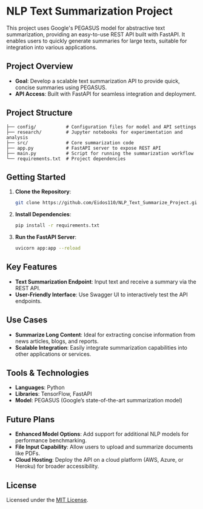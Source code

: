 # NLP Text Summarization Project

This project uses Google's PEGASUS model for abstractive text summarization, providing an easy-to-use REST API built with FastAPI. It enables users to quickly generate summaries for large texts, suitable for integration into various applications.

## Project Overview

- **Goal**: Develop a scalable text summarization API to provide quick, concise summaries using PEGASUS.
- **API Access**: Built with FastAPI for seamless integration and deployment.

## Project Structure

```text
├── config/           # Configuration files for model and API settings
├── research/         # Jupyter notebooks for experimentation and analysis
├── src/              # Core summarization code
├── app.py            # FastAPI server to expose REST API
├── main.py           # Script for running the summarization workflow
└── requirements.txt  # Project dependencies
```
## Getting Started

1. **Clone the Repository**:
   ```sh
   git clone https://github.com/Eidos110/NLP_Text_Summarize_Project.git
2. **Install Dependencies**:
   ```sh
   pip install -r requirements.txt
3. **Run the FastAPI Server**:
   ```sh
   uvicorn app:app --reload

## Key Features

- **Text Summarization Endpoint**: Input text and receive a summary via the REST API.
- **User-Friendly Interface**: Use Swagger UI to interactively test the API endpoints.

## Use Cases

- **Summarize Long Content**: Ideal for extracting concise information from news articles, blogs, and reports.
- **Scalable Integration**: Easily integrate summarization capabilities into other applications or services.

## Tools & Technologies

- **Languages**: Python
- **Libraries**: TensorFlow, FastAPI
- **Model**: PEGASUS (Google’s state-of-the-art summarization model)

## Future Plans

- **Enhanced Model Options**: Add support for additional NLP models for performance benchmarking.
- **File Input Capability**: Allow users to upload and summarize documents like PDFs.
- **Cloud Hosting**: Deploy the API on a cloud platform (AWS, Azure, or Heroku) for broader accessibility.

## License

Licensed under the [MIT License](LICENSE).



